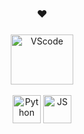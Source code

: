 <h3 align="center">❤</h3>

<h3 align="center"></h3>
<div align="center">
<a href="https://code.visualstudio.com/" target="_blank">
    <img src="https://cdn.discordapp.com/attachments/807077862880444456/884032015106732052/1024px-Visual_Studio_Code_1.png" alt="VScode" width="100" height="80"/>
</a>   
</div>
&nbsp
<div align="center">
    <img src="https://cdn.discordapp.com/attachments/807077862880444456/946760752046440488/768px-Python-logo-notext.png" alt="Python" width="45">
    <img src="https://cdn.discordapp.com/attachments/807077862880444456/946762797314867220/img.png" alt="JS" width="45">
</div>
